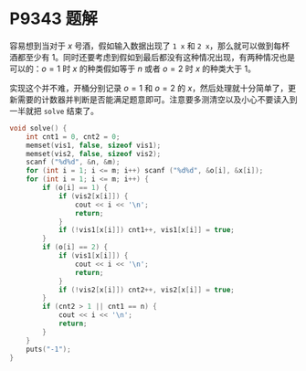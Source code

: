 # P9343 题解

容易想到当对于 $x$ 号酒，假如输入数据出现了 `1 x` 和 `2 x`，那么就可以做到每杯酒都至少有 $1$。同时还要考虑到假如到最后都没有这种情况出现，有两种情况也是可以的：$o = 1$ 时 $x$ 的种类假如等于 $n$ 或者 $o = 2$ 时 $x$ 的种类大于 $1$。

实现这个并不难，开桶分别记录 $o = 1$ 和 $o = 2$ 的 $x$，然后处理就十分简单了，更新需要的计数器并判断是否能满足题意即可。注意要多测清空以及小心不要读入到一半就把 `solve` 结束了。

```cpp
void solve() {
    int cnt1 = 0, cnt2 = 0;
    memset(vis1, false, sizeof vis1);
    memset(vis2, false, sizeof vis2);
    scanf ("%d%d", &n, &m);
    for (int i = 1; i <= m; i++) scanf ("%d%d", &o[i], &x[i]);
    for (int i = 1; i <= m; i++) {
        if (o[i] == 1) {
            if (vis2[x[i]]) {
                cout << i << '\n';
                return;
            }
            if (!vis1[x[i]]) cnt1++, vis1[x[i]] = true;
        }
        if (o[i] == 2) {
            if (vis1[x[i]]) {
                cout << i << '\n';
                return;
            }
            if (!vis2[x[i]]) cnt2++, vis2[x[i]] = true;
        }
        if (cnt2 > 1 || cnt1 == n) {
            cout << i << '\n';
            return;
        }
    }
    puts("-1");
}
```